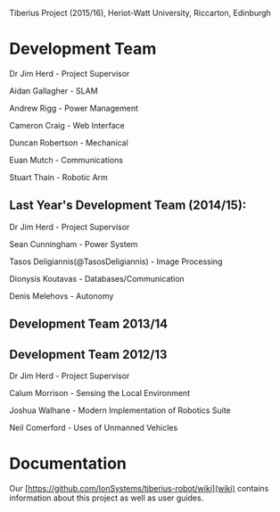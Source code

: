 Tiberius Project (2015/16),
Heriot-Watt University,
Riccarton,
Edinburgh


# Development Team
Dr Jim Herd - Project Supervisor

Aidan Gallagher - SLAM

Andrew Rigg - Power Management

Cameron Craig - Web Interface

Duncan Robertson - Mechanical

Euan Mutch - Communications

Stuart Thain - Robotic Arm

## Last Year's Development Team (2014/15):
Dr Jim Herd - Project Supervisor

Sean Cunningham - Power System

Tasos Deligiannis(@TasosDeligiannis) - Image Processing

Dionysis Koutavas - Databases/Communication

Denis Melehovs - Autonomy

## Development Team 2013/14

## Development Team 2012/13
Dr Jim Herd - Project Supervisor

Calum Morrison - Sensing the Local Environment

Joshua Walhane - Modern Implementation of Robotics Suite

Neil Comerford - Uses of Unmanned Vehicles


# Documentation
Our [https://github.com/IonSystems/tiberius-robot/wiki](wiki) contains information about this project as well as user guides.
